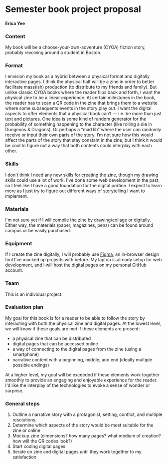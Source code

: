 # Semester book project proposal

#### Erica Yee

### Content
My book will be a choose-your-own-adventure (CYOA) fiction story, probably revolving around a student in Boston.

### Format
I envision my book as a hybrid between a physical format and digitally interactive pages. I think the physical half will be a zine in order to better facilitate mass(ish) production (to distribute to my friends and family). But unlike classic CYOA books where the reader flips back and forth, I want the physical zine to be a linear experience. At certain milestones in the book, the reader has to scan a QR code in the zine that brings them to a website where some subsequents events in the story play out. I want the digital aspects to offer elements that a physical book can’t — i.e. be more than just text and pictures. One idea is some kind of random generator for the probability of something happening to the character (like rolling a die in Dungeons & Dragons). Or perhaps a “mad lib” where the user can randomly receive or input their own parts of the story. I’m not sure how this would affect the parts of the story that stay constant in the zine, but I think it would be cool to figure out a way that both contents could interplay with each other.

### Skills

I don't think I need any new skills for creating the zine, though my drawing skills could use a lot of work. I've done some web development in the past, so I feel like I have a good foundation for the digital portion. I expect to learn more as I just try to figure out different ways of storytelling I want to implement.

### Materials

I'm not sure yet if I will compile the zine by drawing/collage or digitally. Either way, the materials (paper, magazines, pens) can be found around campus or be easily purchased.

### Equipment

If I create the zine digitally, I will probably use [Figma](https://www.figma.com/), an in-browser design tool I've mocked up projects with before. My laptop is already setup for web development, and I will host the digital pages on my personal GitHub account.

### Team

This is an individual project.

### Evaluation plan

My goal for this book is for a reader to be able to follow the story by interacting with both the physical zine and digital pages. At the lowest level, we will know if these goals are met if these elements are present:
* a physical zine that can be distributed
* digital pages that can be accessed online
* a way of connecting to the digital pages from the zine (using a smartphone)
* narrative content with a beginning, middle, and end (ideally multiple possible endings)

At a higher level, my goal will be exceeded if these elements work together smoothly to provide an engaging and enjoyable experience for the reader. I'd like the interplay of the technologies to evoke a sense of wonder or surprise.

### General steps
1. Outline a narrative story with a protagonist, setting, conflict, and multiple resolutions.
2. Determine which aspects of the story would be most suitable for the zine or online
3. Mockup zine (dimensions? how many pages? what medium of creation? how will the QR codes look?)
4. Start coding digital pages
5. Iterate on zine and digital pages until they work together to my satisfaction
